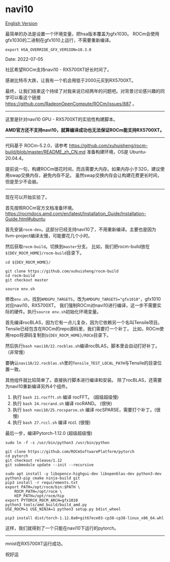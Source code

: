 # navi10

[English Version](README.md)

最简单的办法是设置一个环境变量，把hsa版本覆盖为gfx1030。
ROCm会使用gfx1030的二进制在gfx1010上运行，不需要重新编译。

```
export HSA_OVERRIDE_GFX_VERSION=10.3.0
```

Date: 2022-07-05

社区希望ROCm支持navi10 - RX5700XT好长时间了。

感谢比特币大跌，让我有一个机会用低于2000元买到RX5700XT。

最终，让我们结束这个持续了对我来说已经两年的问题吧。对背景讨论感兴趣的同学可以看这个链接 <https://github.com/RadeonOpenCompute/ROCm/issues/887> 。

---

这里是针对navi10 GPU - RX5700XT的实验性构建脚本。

**AMD官方还不支持navi10，就算编译成功也无法保证ROCm能支持RX5700XT。**

---

代码基于 ROCm-5.2.0，请参考 <https://github.com/xuhuisheng/rocm-build/blob/master/README_zh_CN.md> 准备构建环境，OS是 Ubuntu-20.04.4。

提前说一句，构建ROCm很花时间，而且需要大内存。如果内存小于32G，建议使用swap交换内存，避免内存不足。
虽然swap交换内存会让构建花费更长时间，但是至少不会崩。

---

现在可以开始实验了。

首先按照ROCm官方文档准备环境。<https://rocmdocs.amd.com/en/latest/Installation_Guide/Installation-Guide.html#ubuntu>

首先安装`rocm-dev`。这部分已经支持navi10了，不用重新编译。主要也是因为llvm-project编译太慢，可能要花几个小时。

然后获取`rocm-build`。切换到`master`分支。
比如，我们把rocm-build放在`${DEV_ROCM_HOME}/rocm-build`目录下。

```
cd ${DEV_ROCM_HOME}/

git clone https://github.com/xuhuisheng/rocm-build
cd rocm-build
git checkout master

source env.sh

```

修改`env.sh`，找到`AMDGPU_TARGETS`，改为`AMDGPU_TARGETS="gfx1010"`，gfx1010对应navi10，RX5700XT。
我们强制ROCm对navi10进行编译，这一步不需要实际的硬件。执行`source env.sh`初始化环境变量。

首先编译rocBLAS，因为它有一点儿复杂，因为它依赖另一个名叫Tensile项目。Tensile已经包含在ROCm的repo源码里，我们需要打一个补丁。
比如，ROCm使用repo将源码复制到`${DEV_ROCM_HOME}/ROCm`目录下。

然后执行`bash navi10/22.rocblas.sh`编译rocBLAS，脚本里会自动打好补丁。（非常慢）

要确认`navi10/22.rocblas.sh`里的`Tensile_TEST_LOCAL_PATH`与Tensile的目录位置一致。

其他组件就比较简单了。直接执行脚本进行编译和安装。
除了rocBLAS，还需要为navi10重新编译另外4个组件。

1. 执行 `bash 21.rocfft.sh` 编译 rocFFT。 (超级超级慢)
2. 执行 `bash 24.rocrand.sh` 编译 rocRAND。 (很快)
3. 执行 `bash navi10/25.rocsparse.sh` 编译 rocSPARSE，需要打个补丁。(很慢)
4. 执行 `bash 27.rccl.sh` 编译 rccl. (很慢)

最后一步，编译Pytorch-1.12.0 (超级超级慢)

```
sudo ln -f -s /usr/bin/python3 /usr/bin/python

git clone https://github.com/ROCmSoftwarePlatform/pytorch
cd pytorch
git checkout release/1.12
git submodule update --init --recursive

sudo apt install -y libopencv-highgui-dev libopenblas-dev python3-dev python3-pip cmake ninja-build git
pip3 install -r requirements.txt
export PATH=/opt/rocm/bin:$PATH \
    ROCM_PATH=/opt/rocm \
    HIP_PATH=/opt/rocm/hip
export PYTORCH_ROCM_ARCH=gfx1010
python3 tools/amd_build/build_amd.py
USE_ROCM=1 USE_NINJA=1 python3 setup.py bdist_wheel

pip3 install dist/torch-1.12.0a0+git67ece03-cp38-cp38-linux_x86_64.whl

```

这样，我们就得到了一个只能在navi10下运行的pytorch。

---

mnist在RX5700XT运行成功。

祝好运
